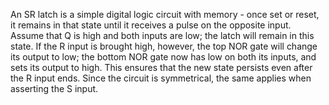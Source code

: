 
An SR latch is a simple digital logic circuit with memory - once set or reset, it remains in that state until it receives a pulse on the opposite input.
Assume that Q is high and both inputs are low; the latch will remain in this state. If the R input is brought high, however, the top NOR gate will change its output to low; the bottom NOR gate now has low on both its inputs, and sets its output to high. This ensures that the new state persists even after the R input ends. Since the circuit is symmetrical, the same applies when asserting the S input.

